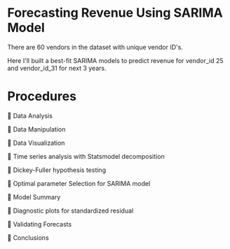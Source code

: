 # Forecasting Revenue Using SARIMA Model

There are 60 vendors in the dataset with unique vendor ID's. 

Here I'll built a best-fit SARIMA models to predict revenue for vendor_id 25 and vendor_id_31 for next 3 years.

# Procedures
 Data Analysis 

 Data Manipulation 

 Data Visualization 

 Time series analysis with Statsmodel decomposition 

 Dickey-Fuller hypothesis testing 

 Optimal parameter Selection for SARIMA model 

 Model Summary 

 Diagnostic plots for standardized residual 

 Validating Forecasts 

 Conclusions 
